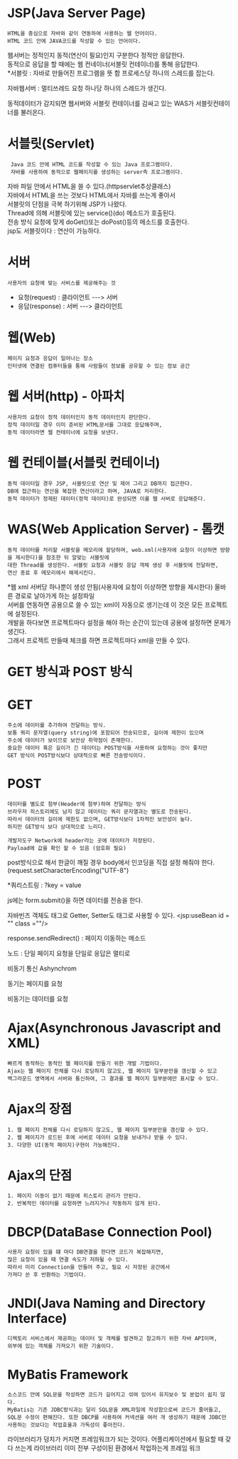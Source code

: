 # JSP(Java Server Page)
	HTML을 중심으로 자바와 같이 연동하여 사용하는 웹 언어이다.
	HTML 코드 안에 JAVA코드를 작성할 수 있는 언어이다.
        
웹서버는 정적인지 동적(연산이 필요)인지 구분한다 정적만 응답한다.<br>
동적으로 응답을 할 때에는 웹 컨네이너(서블릿 컨테이너)를 통해 응답한다.<br>
*서블릿 : 자바로 만들어진 프로그램을 뜻 함 프로세스당 하나의 스레드를 잡는다.<br>

자바웹서버 : 멀티쓰레드 요청 하나당 하나의 스레드가 생긴다.<br>

동적데이터가 감지되면 웹서버와 서블릿 컨테이너를 감싸고 있는 WAS가 서블릿컨테이너를 불러온다.<br>

# 서블릿(Servlet)
	 Java 코드 안에 HTML 코드를 작성할 수 있는 Java 프로그램이다.
	 자바를 사용하여 동적으로 웹페이지를 생성하는 server측 프로그램이다.
자바 파일 안에서 HTML을 쓸 수 있다.(httpservlet추상클래스)<br>
자바에서 HTML을 쓰는 것보다 HTML에서 자바를 쓰는게 좋아서<br>
서블릿의 단점을 극복 하기위해 JSP가 나왔다.<br>
Thread에 의해 서블릿에 있는 service()(do) 메소드가 호출된다.<br>
전송 방식 요청에 맞게 doGet()또는 doPost()등의 메소드를 호출한다.<br>
jsp도 서블릿이다 : 연산이 가능하다.<br>

# 서버 
	사용자의 요청에 맞는 서비스를 제공해주는 것

- 요청(request) : 클라이언트 ---> 서버<br>
- 응답(response) : 서버 ---> 클라이언트<br>

# 웹(Web)
	페이지 요청과 응답이 일어나는 장소
	인터넷에 연결된 컴퓨터들을 통해 사람들이 정보를 공유할 수 있는 정보 공간

# 웹 서버(http) - 아파치
	사용자의 요청이 정적 데이터인지 동적 데이터인지 판단한다.
	정적 데이터일 경우 이미 준비된 HTML문서를 그대로 응답해주며,
	동적 데이터라면 웹 컨테이너에 요청을 보낸다.

# 웹 컨테이블(서블릿 컨테이너)
	동적 데이터일 경우 JSP, 서블릿으로 연산 및 제어 그리고 DB까지 접근한다.
	DB에 접근하는 연산을 복잡한 연산이라고 하며, JAVA로 처리한다.
	동적 데이터가 정제된 데이터(정적 데이터)로 완성되면 이를 웹 서버로 응답해준다.

# WAS(Web Application Server) - 톰캣
	동적 데이터를 처리할 서블릿을 메모리에 할당하며, web.xml(사용자에 요청이 이상하면 방향을 제시한다)을 참조한 뒤 알맞는 서블릿에 
	대한 Thread를 생성한다. 서블릿 요청과 서블릿 응답 객체 생성 후 서블릿에 전달하면,
	연산 종료 후 메모리에서 해제시킨다.

*웹 xml 서버당 하나뿐이 생성 안됨(사용자에 요청이 이상하면 방향을 제시한다) 올바른 경로로 날아가게 하는 설정파일<br>
서버를 연동하면 공용으로 쓸 수 있는 xml이 자동으로 생기는데 이 것은 모든 프로젝트에 설정된다.<br>
개발을 하다보면 프로젝트마다 설정을 해야 하는 순간이 있는데 공용에 설정하면 문제가 생긴다.<br>
그래서 프로젝트 만들때 체크를 하면 프로젝트마다 xml을 만들 수 있다.<br>

# GET 방식과 POST 방식

# GET
	주소에 데이터를 추가하여 전달하는 방식.
	보통 쿼리 문자열(query string)에 포함되어 전송되므로, 길이에 제한이 있으며
	주소에 데이터가 보이므로 보안상 취약점이 존재한다.
	중요한 데이터 혹은 길이가 긴 데이터는 POST방식을 사용하여 요청하는 것이 좋지만
	GET 방식이 POST방식보다 상대적으로 빠른 전송방식이다.	

# POST
	데이터를 별도로 첨부(Header에 첨부)하여 전달하는 방식
	브라우저 히스토리에도 남지 않고 데이터는 쿼리 문자열과는 별도로 전송된다.
	따라서 데이터의 길이에 제한도 없으며, GET방식보다 1차적인 보안성이 높다.
	하지만 GET방식 보다 상대적으로 느리다.

	개발자도구 Network에 header라는 곳에 데이터가 저장된다.
	Payload에 값을 확인 할 수 있음 (암호화 필요)

post방식으로 해서 한글이 깨질 경우 body에서 인코딩을 직접 설정 해줘야 한다.
(request.setCharacterEncoding("UTF-8")

*쿼리스트링 : ?key = value 

js에는 form.submit()을 하면 데이터를 전송을 한다.

자바빈즈 객체도 태그로 Getter, Setter도 태그로 사용할 수 있다.
<jsp:useBean id = "" class =""/>

response.sendRedirect() : 페이지 이동하는 메소드

노드 : 단일 페이지 요청을 단일로 응답은 멀티로 

비동기 통신 Ashynchrom 

동기는 페이지를 요청

비동기는 데이터를 요청


# Ajax(Asynchronous Javascript and XML)
	빠르게 동작하는 동적인 웹 페이지를 만들기 위한 개발 기법이다.
	Ajax는 웹 페이지 전체를 다시 로딩하지 않고도, 웹 페이지 일부분만을 갱신할 수 있고
	백그라운드 영역에서 서버와 통신하여, 그 결과를 웹 페이지 일부분에만 표시할 수 있다.

# Ajax의 장점
	1. 웹 페이지 전체를 다시 로딩하지 않고도, 웹 페이지 일부분만을 갱신할 수 있다.
	2. 웹 페이지가 로드된 후에 서버로 데이터 요청을 보내거나 받을 수 있다.
	3. 다양한 UI(동적 페이지)구현이 가능해진다.

# Ajax의 단점
 	1. 페이지 이동이 없기 때문에 히스토리 관리가 안된다.
	2. 반복적인 데이터를 요청하면 느려지거나 작동하지 않게 된다.
	
# DBCP(DataBase Connection Pool)
	사용자 요청이 있을 떄 마다 DB연결을 한다면 코드가 복잡해지면,
	많은 요청이 있을 때 연결 속도가 저하될 수 있다.
	따라서 미리 Connection을 만들어 주고, 필요 시 저장된 공간에서
	가져다 쓴 후 반환하는 기법이다.	

# JNDI(Java Naming and Directory Interface)
	디렉토리 서비스에서 제공하는 데이터 및 객체를 발견하고 참고하기 위한 자바 API이며,
	외부에 있는 객체를 가져오기 위한 기술이다.

# MyBatis Framework
	소스코드 안에 SQL문을 작성하면 코드가 길어지고 섞여 있어서 유지보수 및 분업이 쉽지 않다.
	MyBatis는 기존 JDBC방식과는 달리 SQL문을 XML파일에 작성함으로써 코드가 줄어들고,
	SQL문 수정이 편해진다. 또한 DBCP를 사용하여 커넥션을 여러 개 생성하기 때문에 JDBC만
	사용하는 것보다는 작업효율과 가독성이 좋아진다. 
	
라이브러리가 덩치가 커지면 프레임워크가 되는 것이다.
어플리케이션에서 필요할 때 갖다 쓰는게 라이브러리
이미 전부 구성이된 환경에서 작업하는게 프레임 워크


